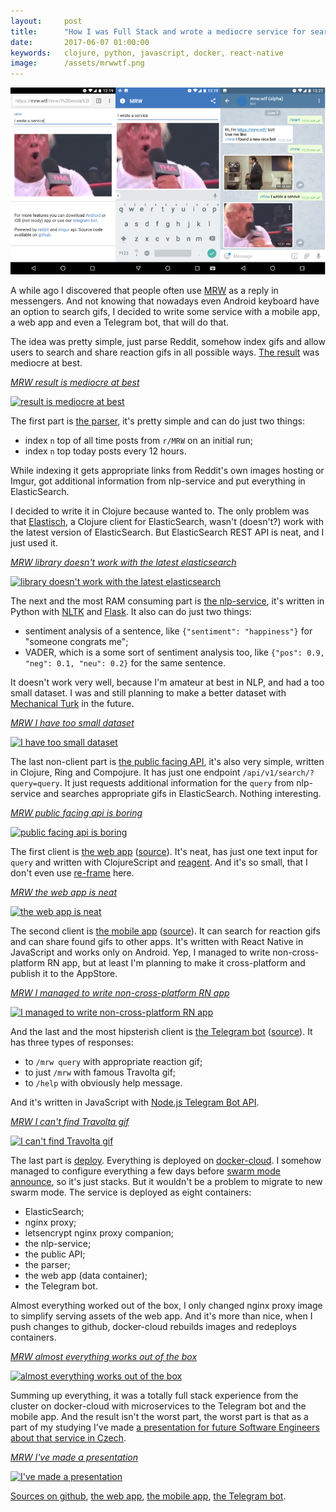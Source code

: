 ```yaml
---
layout:     post
title:      "How I was Full Stack and wrote a mediocre service for searching reaction gifs"
date:       2017-06-07 01:00:00
keywords:   clojure, python, javascript, docker, react-native
image:      /assets/mrwwtf.png
---
```


![screenshot](/assets/mrwwtf.png)

A while ago I discovered that people often use [MRW](https://www.reddit.com/r/MRW/)
as a reply in messengers. And not knowing that nowadays even Android keyboard
have an option to search gifs, I decided to write some service with a mobile app,
a web app and even a Telegram bot, that will do that.
 
The idea was pretty simple, just parse Reddit, somehow index gifs and allow users
to search and share reaction gifs in all possible ways. [The result](https://mrw.wtf/)
was mediocre at best.

[*MRW result is mediocre at best*](https://mrw.wtf/mrw/result%20is%20mediocre%20at%20best)

[![result is mediocre at best](http://i.imgur.com/fn1IxJj.gif)](https://mrw.wtf/mrw/result%20is%20mediocre%20at%20best)

The first part is [the parser](https://github.com/nvbn/mrw.wtf/tree/master/mrw-parser),
it's pretty simple and can do just two things:

* index `n` top of all time posts from `r/MRW` on an initial run;
* index `n` top today posts every 12 hours.  

While indexing it gets appropriate links from Reddit's own images hosting or Imgur,
got additional information from nlp-service and put everything in ElasticSearch.

I decided to write it in Clojure because wanted to. The only problem was that [Elastisch](http://clojureelasticsearch.info/),
a Clojure client for ElasticSearch, wasn't (doesn't?) work with the latest version of ElasticSearch.
But ElasticSearch REST API is neat, and I just used it.

[*MRW library doesn't work with the latest elasticsearch*](https://mrw.wtf/mrw/library%20doesn't%20work%20with%20the%20latest%20elasticsearch)

[![library doesn't work with the latest elasticsearch](http://i.imgur.com/j4xzeKe.gif)](https://mrw.wtf/mrw/library%20doesn't%20work%20with%20the%20latest%20elasticsearch)

The next and the most RAM consuming part is [the nlp-service](https://github.com/nvbn/mrw.wtf/tree/master/mrw-nlp),
it's written in Python with [NLTK](http://www.nltk.org/) and [Flask](http://flask.pocoo.org/). It also
can do just two things:

* sentiment analysis of a sentence, like `{"sentiment": "happiness"}` for "someone congrats me";
* VADER, which is a some sort of sentiment analysis too, like `{"pos": 0.9, "neg": 0.1, "neu": 0.2}`
for the same sentence.

It doesn't work very well, because I'm amateur at best in NLP, and had a too small dataset. I was
and still planning to make a better dataset with [Mechanical Turk](https://www.mturk.com/mturk/welcome)
in the future.

[*MRW I have too small dataset*](https://mrw.wtf/mrw/I%20have%20too%20small%20dataset)

[![I have too small dataset](http://i.imgur.com/yRHwZIh.gif)](https://mrw.wtf/mrw/I%20have%20too%20small%20dataset)

The last non-client part is [the public facing API](https://github.com/nvbn/mrw.wtf/tree/master/mrw-server),
it's also very simple, written in Clojure, Ring and Compojure. It has just one endpoint
`/api/v1/search/?query=query`. It just requests additional information for the `query`
from nlp-service and searches appropriate gifs in ElasticSearch. Nothing interesting.

[*MRW public facing api is boring*](https://mrw.wtf/mrw/public%20facing%20api%20is%20boring)

[![public facing api is boring](http://i.imgur.com/g17Cvd5.gif)](https://mrw.wtf/mrw/public%20facing%20api%20is%20boring)

The first client is [the web app](https://mrw.wtf/) ([source](https://github.com/nvbn/mrw.wtf/tree/master/mrw-app)).
It's neat, has just one text input for `query` and written with ClojureScript and
[reagent](https://github.com/reagent-project/reagent). And it's so small, that I don't even
use [re-frame](https://github.com/Day8/re-frame) here.

[*MRW the web app is neat*](https://mrw.wtf/mrw/the%20web%20app%20is%20neat)

[![the web app is neat](http://i.imgur.com/4dUJvWI.gif)](https://mrw.wtf/mrw/the%20web%20app%20is%20neat)

The second client is [the mobile app](https://play.google.com/store/apps/details?id=com.mrwapp)
([source](https://github.com/nvbn/mrw.wtf/tree/master/mrw-app)).
It can search for reaction gifs and can share found gifs to other apps. It's written with
React Native in JavaScript and works only on Android. Yep, I managed to write non-cross-platform
RN app, but at least I'm planning to make it cross-platform and publish it to the AppStore.

[*MRW I managed to write non-cross-platform RN app*](https://mrw.wtf/mrw/I%20managed%20to%20write%20non-cross-platform%20RN%20app)

[![I managed to write non-cross-platform RN app](http://i.imgur.com/QcafGj2.gif)](https://mrw.wtf/mrw/I%20managed%20to%20write%20non-cross-platform%20RN%20app)

And the last and the most hipsterish client is [the Telegram bot](http://t.me/mrw_wtf_bot)
([source](https://github.com/nvbn/mrw.wtf/tree/master/mrw-telegram)). It has three types of responses:

* to `/mrw query` with appropriate reaction gif;
* to just `/mrw` with famous Travolta gif;
* to `/help` with obviously help message.

And it's written in JavaScript with [Node.js Telegram Bot API](https://github.com/yagop/node-telegram-bot-api).

[*MRW I can't find Travolta gif*](https://mrw.wtf/mrw/I%20can't%20find%20Travolta%20gif)

[![I can't find Travolta gif](http://i.imgur.com/VFOz9ne.gif)](https://mrw.wtf/mrw/I%20can't%20find%20Travolta%20gif)

The last part is [deploy](https://github.com/nvbn/mrw.wtf/tree/master/deploy). Everything is deployed
on [docker-cloud](https://cloud.docker.com/). I somehow managed to configure everything a few days
before [swarm mode announce](https://forums.docker.com/t/introducing-docker-cloud-beta-swarm-mode/29160),
so it's just stacks. But it wouldn't be a problem to migrate to new swarm mode. The service
is deployed as eight containers:

* ElasticSearch;
* nginx proxy;
* letsencrypt nginx proxy companion;
* the nlp-service;
* the public API;
* the parser;
* the web app (data container);
* the Telegram bot.

Almost everything worked out of the box, I only changed nginx proxy image to simplify serving
assets of the web app. And it's more than nice, when I push changes to github,
docker-cloud rebuilds images and redeploys containers.

[*MRW almost everything works out of the box*](https://mrw.wtf/mrw/almost%20everything%20works%20out%20of%20the%20box)

[![almost everything works out of the box](http://i.imgur.com/W2FYqaH.gif)](https://mrw.wtf/mrw/almost%20everything%20works%20out%20of%20the%20box)

Summing up everything, it was a totally full stack experience from the cluster on docker-cloud
with microservices to the Telegram bot and the mobile app. And the result isn't
the worst part, the worst part is that as a part of my studying I've made
[a presentation for future Software Engineers about that service in Czech](https://docs.google.com/presentation/d/1ojKRO3cXym7euJ4LfQam31PSnsOhomeBEilEtO_S2n8/edit?usp=sharing).

[*MRW I've made a presentation*](https://mrw.wtf/mrw/I've%20made%20a%20presentation)

[![I've made a presentation](http://i.imgur.com/MlUwb27.gif)](https://mrw.wtf/mrw/I've%20made%20a%20presentation)

[Sources on github](https://github.com/nvbn/mrw.wtf), [the web app](https://mrw.wtf/),
[the mobile app](https://play.google.com/store/apps/details?id=com.mrwapp),
[the Telegram bot](http://t.me/mrw_wtf_bot).
